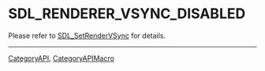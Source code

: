 # SDL_RENDERER_VSYNC_DISABLED

Please refer to [SDL_SetRenderVSync](SDL_SetRenderVSync) for details.

----
[CategoryAPI](CategoryAPI), [CategoryAPIMacro](CategoryAPIMacro)

